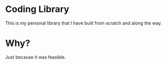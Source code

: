 # Coding Library
This is my personal library that I have built from scratch and along the way.

# Why?
Just because it was feasible.
